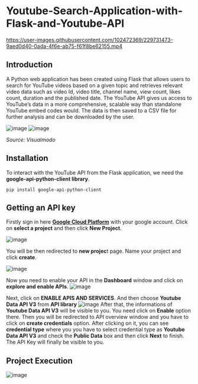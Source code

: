 # Youtube-Search-Application-with-Flask-and-Youtube-API



https://user-images.githubusercontent.com/102472369/229731473-9aed0d40-0ada-4f6e-ab75-f61f8be62155.mp4


## Introduction
A Python web application has been created using Flask that allows users to search for YouTube videos based on a given topic and retrieves relevant video data such as video Id, video title, channel name, view count, likes count, duration and the published date. The YouTube API gives us access to YouTube’s data in a more comprehensive, scalable way than standalone YouTube embed codes would. The data is then saved to a CSV file for further analysis and can be downloaded by the user. 

![image](https://user-images.githubusercontent.com/102472369/229737807-7d0563c1-051c-4c85-ab8a-4cb074b85cfb.png)
![image](https://user-images.githubusercontent.com/102472369/229738188-e8b1cee9-a7d7-4645-9b6a-d13acfe1e37e.png)
                              
*Source: Visualmodo*

## Installation
To interact with the YouTube API from the Flask application, we need the **google-api-python-client library**.

```
pip install google-api-python-client
```

## Getting an API key
Firstly sign in here **[Google Cloud Platform](https://console.cloud.google.com/)** with your google account. Click on **select a project** and then click **New Project**.

![image](https://user-images.githubusercontent.com/102472369/229764003-05213c2d-49e7-45be-bf39-352c7d53462b.png)

You will be then redirected to **new projec**t page. Name your project and click **create**.

![image](https://user-images.githubusercontent.com/102472369/229765047-9a91201f-e494-495e-993a-b8610c68af60.png)

Now you need to enable your API in the **Dashboard** window and click on **explore and enable APIs**.
![image](https://user-images.githubusercontent.com/102472369/229766889-ca14cdf6-1629-4e33-b9cb-3ee3dd362c79.png)

Next, click on **ENABLE APIS AND SERVICES**. And then choose **Youtube Data API V3** from **API library**
![image](https://user-images.githubusercontent.com/102472369/229767686-30d6a353-c3ac-4403-88bd-cd46e48b775c.png)
After that, the informations of **Youtube Data API V3** will be visible to you. You need click on **Enable** option there.
Then you will be redirected to API overview window and you have to click on **create credentials** option. After clicking on it, you can see **credential type**
where you you have to select credential type as **Youtube Data API V3** and check the **Public Data** box and then click **Next** to finish. The API Key will finally be visible to you.

## Project Execution
![image](https://user-images.githubusercontent.com/102472369/229835736-047504de-c3e8-4b27-bdf4-7373c3c65b67.png)

